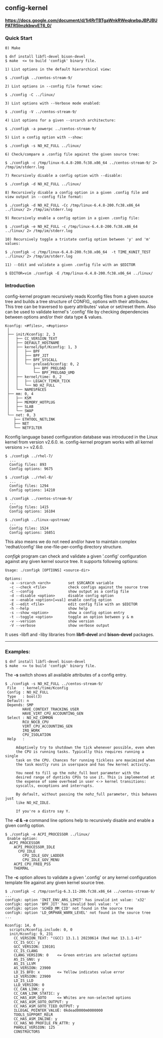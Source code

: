 ## config-kernel
#### https://docs.google.com/document/d/1i4RrTBTgaWnkRWeqkwbpJBPJBUPATR5ImzkbwvET6_0/

### Quick Start

    0) Make

    $ dnf install libfl-devel bison-devel
    $ make  <= to build 'configk' binary file.

    1) List options in the default hierarchical view:

    $ ./configk ../centos-stream-9/

    2) List options in --config file format view:

    $ ./config -C ../linux/

    3) List options with --Verbose mode enabled:

    $ ./config -V ../centos-stream-9/

    4) List options for a given --srcarch architecture:

    $ ./configk -a powerpc ../centos-stream-9/

    5) List a config option with --show:

    $ ./configk -s NO_HZ_FULL ../linux/

    6) Check/compare a .config file against the given source tree:

    $ ./configk -c /tmp/linux-6.4.8-200.fc38.x86_64 ../centos-stream-9/ 2> /tmp/im/stderr.log

    7) Recursively disable a config option with --disable:

    $ ./configk -d NO_HZ_FULL ../linux/

    8) Recursively disable a config option in a given .config file and view output in --config file format:

    $ ./configk -d NO_HZ_FULL -Cc /tmp/linux-6.4.8-200.fc38.x86_64 ../linux/ 2> /tmp/im/stderr.log

    9) Recursively enable a config option in a given .config file:

    $ ./configk -e NO_HZ_FULL -c /tmp/linux-6.4.8-200.fc38.x86_64 ../linux/ 2> /tmp/im/stderr.log

    10) Recursively toggle a tristate config option between 'y' and 'm' values:

    $ ./configk -c /tmp/linux-6.4.8-200.fc38.x86_64  -t TIME_KUNIT_TEST ../linux/ 2> /tmp/im/stderr.log

    11) --Edit and validate a given .config file with an $EDITOR

    $ EDITOR=vim ./configk -E /tmp/linux-6.4.8-200.fc38.x86_64 ../linux/


### Introduction

config-kernel program recursively reads Kconfig files from a given source tree
and builds a tree structure of CONFIG_ options with their attributes.
This tree can be traversed to query attributes' value or set/reset them. Also
can be used to validate kernel's '.config' file by checking dependencies
between options and/or their data type & values.

    Kconfig: <#files>, <#options>
     │
     ├── init/Kconfig: 2, 3
     │   ├── CC_VERSION_TEXT
     │   ├── DEFAULT_HOSTNAME
     │   ├── kernel/bpf/Kconfig: 1, 3
     │   │   ├── BPF
     │   │   ├── BPF_JIT
     │   │   ├── BPF_SYSCALL
     │   │   └── preload/kconfig: 0, 2
     │   │       ├── BPF_PRELOAD
     │   │       └── BPF_PRELOAD_UMD
     │   ├── kernel/time: 0, 2
     │   │   ├── LEGACY_TIMER_TICK
     │   │   └── NO_HZ_FULL
     │   └── NAMESPACES
     ├── mm: 0, 4
     │   ├── KSM
     │   ├── MEMORY_HOTPLUG
     │   ├── SLAB
     │   └── SWAP
     └── net: 0, 3
        ├── ETHTOOL_NETLINK
        ├── NET
        └── NETFILTER

Kconfig language based configuration database was introduced in the Linux
kernel from version v2.6.0. ie. config-kernel program works with all kernel
versions >= v2.6.0.

    $ ./configk ../rhel-7/
      ...
      Config files: 893
      Config options: 9675

    $ ./configk ../rhel-8/
      ...
      Config files: 1294
      Config options: 14210

    $ ./configk ../centos-stream-9/
      ...
      Config files: 1415
      Config options: 16104

    $ ./configk ../linux-upstream/
      ...
      Config files: 1524
      Config options: 16851

This also means we do not need and/or have to maintain complex 'redhat/config'
like one-file-per-config directory structure.


_configk_ program can check and validate a given '.config' configuration
against any given kernel source tree. It supports following options:

    Usage: ./configk [OPTIONS] <source-dir>

    Options:
      -a --srcarch <arch>        set $SRCARCH variable
      -c --check <file>          check configs against the source tree
      -C --config                show output as a config file
      -d --disable <option>      disable config option
      -e --enable <option>[=val] enable config option
      -E --edit <file>           edit config file with an $EDITOR
      -h --help                  show help
      -s --show <option>         show a config option entry
      -t --toggle <option>       toggle an option between y & m
      -v --version               show version
      -V --verbose               show verbose output

It uses -libfl and -liby libraries from **libfl-devel** and **bison-devel**
packages.

---

### Examples:

    $ dnf install libfl-devel bison-devel
    $ make  <= to build 'configk' binary file.

The **-s** switch shows all available attributes of a config entry.

    $ ./configk -s NO_HZ_FULL ../centos-stream-9/
     File   : kernel/time/Kconfig
     Config : NO_HZ_FULL
     Type   : bool(3)
     Default: n
     Depends: SMP
            HAVE_CONTEXT_TRACKING_USER
            HAVE_VIRT_CPU_ACCOUNTING_GEN
     Select : NO_HZ_COMMON
            RCU_NOCB_CPU
            VIRT_CPU_ACCOUNTING_GEN
            IRQ_WORK
            CPU_ISOLATION
     Help   :

         Adaptively try to shutdown the tick whenever possible, even when
         the CPU is running tasks. Typically this requires running a single
         task on the CPU. Chances for running tickless are maximized when
         the task mostly runs in userspace and has few kernel activity.

         You need to fill up the nohz_full boot parameter with the
         desired range of dynticks CPUs to use it. This is implemented at
         the expense of some overhead in user <-> kernel transitions:
         syscalls, exceptions and interrupts.

         By default, without passing the nohz_full parameter, this behaves just
         like NO_HZ_IDLE.

         If you're a distro say Y.


The **-d & -e** command line options help to recursively disable and enable a
given config option.

    $ ./configk -e ACPI_PROCESSOR ../linux/
     Enable option:
      ACPI_PROCESSOR
        ACPI_PROCESSOR_IDLE
          CPU_IDLE
            CPU_IDLE_GOV_LADDER
            CPU_IDLE_GOV_MENU
        ACPI_CPU_FREQ_PSS
        THERMAL


The **-c** option allows to validate a given '.config' or any kernel
configuration template file against any given kernel source tree.

    $ ./configk -c /tmp/config-6.3.11-200.fc38.x86_64 ../centos-stream-9/
    ...
    configk: option 'INIT_ENV_ARG_LIMIT' has invalid int value: 'x32'
    configk: option 'BPF_JIT' has invalid bool value: 'x'
    configk: option 'SCHED_MM_CID' not found in the source tree
    configk: option 'LD_ORPHAN_WARN_LEVEL' not found in the source tree
    ...

    Kconfig: 14, 0
      scripts/Kconfig.include: 0, 0
      init/Kconfig: 9, 231
        CC_VERSION_TEXT: "(GCC) 13.1.1 20230614 (Red Hat 13.1.1-4)"
        CC_IS_GCC: y
        GCC_VERSION: 130101
        CC_IS_CLANG
        CLANG_VERSION: 0    <= Green entries are selected options
        AS_IS_GNU: y
        AS_IS_LLVM
        AS_VERSION: 23900
        LD_IS_BFD: x        <= Yellow indicates value error
        LD_VERSION: 23900
        LD_IS_LLD
        LLD_VERSION: 0
        CC_CAN_LINK: y
        CC_CAN_LINK_STATIC: y
        CC_HAS_ASM_GOTO     <= Whites are non-selected options
        CC_HAS_ASM_GOTO_OUTPUT: y
        CC_HAS_ASM_GOTO_TIED_OUTPUT: y
        ILLEGAL_POINTER_VALUE: 0kdead0000m0000000
        TOOLS_SUPPORT_RELR
        CC_HAS_ASM_INLINE: y
        CC_HAS_NO_PROFILE_FN_ATTR: y
        PAHOLE_VERSION: 125
        CONSTRUCTORS
